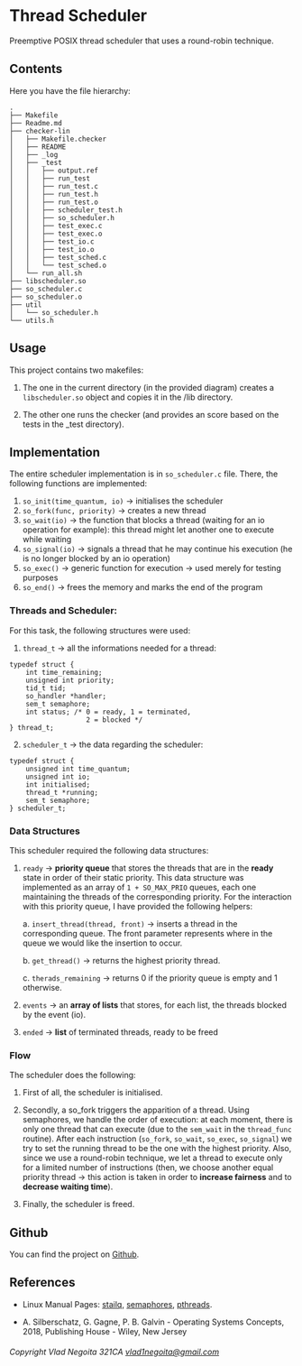# Thread Scheduler

Preemptive POSIX thread scheduler that uses a round-robin technique.

## Contents

Here you have the file hierarchy:

```
.
├── Makefile
├── Readme.md
├── checker-lin
│   ├── Makefile.checker
│   ├── README
│   ├── _log
│   ├── _test
│   │   ├── output.ref
│   │   ├── run_test
│   │   ├── run_test.c
│   │   ├── run_test.h
│   │   ├── run_test.o
│   │   ├── scheduler_test.h
│   │   ├── so_scheduler.h
│   │   ├── test_exec.c
│   │   ├── test_exec.o
│   │   ├── test_io.c
│   │   ├── test_io.o
│   │   ├── test_sched.c
│   │   └── test_sched.o
│   └── run_all.sh
├── libscheduler.so
├── so_scheduler.c
├── so_scheduler.o
├── util
│   └── so_scheduler.h
└── utils.h
```

## Usage

This project contains two makefiles:

1. The one in the current directory (in the provided diagram) creates a `libscheduler.so` object and copies it in the /lib directory.

2. The other one runs the checker (and provides an score based on the tests in the _test directory).

## Implementation

The entire scheduler implementation is in `so_scheduler.c` file.
There, the following functions are implemented:

1. `so_init(time_quantum, io)` -> initialises the scheduler
2. `so_fork(func, priority)` -> creates a new thread
3. `so_wait(io)` -> the function that blocks a thread (waiting for an io operation for example): this thread might let another one to execute while waiting
4. `so_signal(io)` -> signals a thread that he may continue his execution (he is no longer blocked by an io operation)
5. `so_exec()` -> generic function for execution -> used merely for testing purposes
6. `so_end()` -> frees the memory and marks the end of the program

### Threads and Scheduler:

For this task, the following structures were used:

1. `thread_t` -> all the informations needed for a thread:

```
typedef struct {
	int time_remaining;
	unsigned int priority;
	tid_t tid;
	so_handler *handler;
	sem_t semaphore;
	int status; /* 0 = ready, 1 = terminated,
				   2 = blocked */
} thread_t;
```

2. `scheduler_t` -> the data regarding the scheduler:

```
typedef struct {
	unsigned int time_quantum;
	unsigned int io;
	int initialised;
	thread_t *running;
	sem_t semaphore;
} scheduler_t;
```

### Data Structures

This scheduler required the following data structures:

1. `ready` -> **priority queue** that stores the threads that are in the **ready** state in order of their static priority. This data structure was implemented as an array of `1 + SO_MAX_PRIO` queues, each one maintaining the threads of the corresponding priority. For the interaction with this priority queue, I have provided the following helpers:

	a. `insert_thread(thread, front)` -> inserts a thread in the corresponding queue. The front parameter represents where in the queue we would like the insertion to occur.

	b. `get_thread()` -> returns the highest priority thread.

	c. `therads_remaining` -> returns 0 if the priority queue is empty and 1 otherwise.

2. `events` -> an **array of lists** that stores, for each list, the threads blocked by the event (io).

3. `ended` -> **list** of terminated threads, ready to be freed

### Flow

The scheduler does the following:

1. First of all, the scheduler is initialised.

2. Secondly, a so_fork triggers the apparition of a thread. Using semaphores, we handle the order of execution: at each moment, there is only one thread that can execute (due to the `sem_wait` in the `thread_func` routine). After each instruction (`so_fork`, `so_wait`, `so_exec`, `so_signal`) we try to set the running thread to be the one with the highest priority. Also, since we use a round-robin technique, we let a thread to execute only for a limited number of instructions (then, we choose another equal priority thread -> this action is taken in order to **increase fairness** and to **decrease waiting time**).

3. Finally, the scheduler is freed.

## Github

You can find the project on [Github](https://github.com/VladNegoita/ThreadScheduler).

## References
* Linux Manual Pages: [stailq](https://man7.org/linux/man-pages/man3/stailq.3.html), [semaphores](https://man7.org/linux/man-pages/man7/sem_overview.7.html), [pthreads](https://man7.org/linux/man-pages/man7/pthreads.7.html).

* A. Silberschatz, G. Gagne, P. B. Galvin - Operating Systems Concepts, 2018, Publishing House - Wiley, New Jersey

###### Copyright Vlad Negoita 321CA vlad1negoita@gmail.com